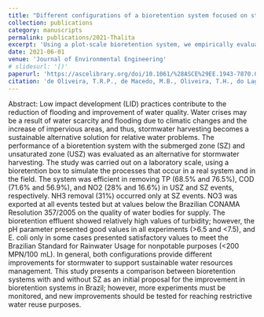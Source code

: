 ```yaml
---
title: "Different configurations of a bioretention system focused on stormwater harvesting in Brazil"
collection: publications
category: manuscripts
permalink: publications/2021-Thalita
excerpt: 'Using a plot-scale bioretention system, we empirically evaluate the role of internal water storage and antecedent moisture condition in terms of water quality treatment'
date: 2021-06-01
venue: 'Journal of Environmental Engineering'
# slidesurl: '[)'
paperurl: 'https://ascelibrary.org/doi/10.1061/%28ASCE%29EE.1943-7870.0001938'
citation: 'de Oliveira, T.R.P., de Macedo, M.B., Oliveira, T.H., do Lago, C.A.F., Gomes Jr, M.N., Brasil, J.A.T. and Mendiondo, E.M., 2021. Different configurations of a bioretention system focused on stormwater harvesting in Brazil. Journal of Environmental Engineering, 147(12), p.04021058.'
---
```

Abstract:
Low impact development (LID) practices contribute to the reduction of flooding and improvement of water quality. Water crises may be a result of water scarcity and flooding due to climatic changes and the increase of impervious areas, and thus, stormwater harvesting becomes a sustainable alternative solution for relative water problems. The performance of a bioretention system with the submerged zone (SZ) and unsaturated zone (USZ) was evaluated as an alternative for stormwater harvesting. The study was carried out on a laboratory scale, using a bioretention box to simulate the processes that occur in a real system and in the field. The system was efficient in removing TP (68.5% and 76.5%), COD (71.6% and 56.9%), and NO2 (28% and 16.6%) in USZ and SZ events, respectively. NH3 removal (31%) occurred only at SZ events. NO3 was exported at all events tested but at values below the Brazilian CONAMA Resolution 357/2005 on the quality of water bodies for supply. The bioretention effluent showed relatively high values of turbidity; however, the pH parameter presented good values in all experiments (>6.5 and <7.5), and E. coli only in some cases presented satisfactory values to meet the Brazilian Standard for Rainwater Usage for nonpotable purposes (<200  MPN/100  mL). In general, both configurations provide different improvements for stormwater to support sustainable water resources management. This study presents a comparison between bioretention systems with and without SZ as an initial proposal for the improvement in bioretention systems in Brazil; however, more experiments must be monitored, and new improvements should be tested for reaching restrictive water reuse purposes.
